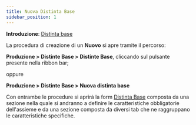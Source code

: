 ```yaml
---
title: Nuova Distinta Base 
sidebar_position: 1
---
```


**Introduzione**: [Distinta base](/docs/erp-home/registers/production/bill-of-materials/bom-intro) 

La procedura di creazione di un **Nuovo** si apre tramite il percorso:

**Produzione > Distinte Base > Distinte Base**, cliccando sul pulsante presente nella ribbon bar;

oppure

**Produzione > Distinte Base > Nuova distinta base**

Con entrambe le procedure si aprirà la form [Distinta Base](structure-management) composta da una sezione nella quale si andranno a definire le caratteristiche obbligatorie dell'assieme e da una sezione composta da diversi tab che ne raggruppano le caratteristiche specifiche.
